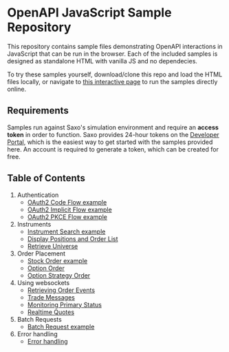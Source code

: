 # OpenAPI JavaScript Sample Repository

This repository contains sample files demonstrating OpenAPI interactions in JavaScript that can be run in the browser. Each of the included samples is designed as standalone HTML with vanilla JS and no dependecies.

To try these samples yourself, download/clone this repo and load the HTML files locally, or navigate to [this interactive page](https://saxobank.github.io/openapi-samples-js/) to run the samples directly online.

## Requirements

Samples run against Saxo's simulation environment and require an **access token** in order to function. Saxo provides 24-hour tokens on the [Developer Portal](https://www.developer.saxo/openapi/token/), which is the easiest way to get started with the samples provided here. An account is required to generate a token, which can be created for free.

## Table of Contents

1. Authentication
    - [OAuth2 Code Flow example](authentication/oauth2-code-flow)
    - [OAuth2 Implicit Flow example](authentication/oauth2-implicit-flow)
    - [OAuth2 PKCE Flow example](authentication/oauth2-pkce-flow)
2. Instruments
    - [Instrument Search example](instruments/instrument-search)
    - [Display Positions and Order List](instruments/display-positions-orders)
    - [Retrieve Universe](instruments/instrument-retrieval)
3. Order Placement
    - [Stock Order example](orders/stocks)
    - [Option Order](orders/options)
    - [Option Strategy Order](orders/option-strategies)
4. Using websockets
    - [Retrieving Order Events](websockets/order-events-monitoring)
    - [Trade Messages](websockets/trade-messages)
    - [Monitoring Primary Status](websockets/primary-monitoring)
    - [Realtime Quotes](websockets/realtime-quotes)
5. Batch Requests
    - [Batch Request example](batch-request)
6. Error handling
    - [Error handling](error-handling)
